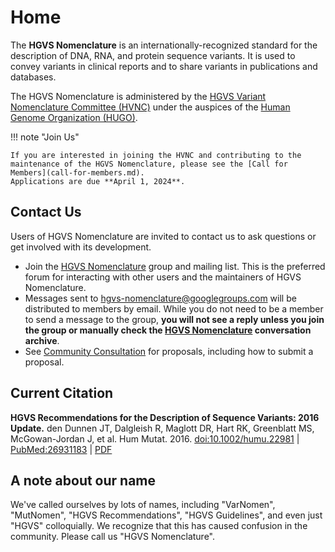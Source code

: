 # Home

The **HGVS Nomenclature** is an internationally-recognized standard for the description of DNA, RNA, and protein sequence variants.
It is used to convey variants in clinical reports and to share variants in publications and databases.

The HGVS Nomenclature is administered by the [HGVS Variant Nomenclature Committee (HVNC)](hvnc.md) under the auspices of the [Human Genome Organization (HUGO)](https://hugo-int.org/).

!!! note "Join Us"

    If you are interested in joining the HVNC and contributing to the maintenance of the HGVS Nomenclature, please see the [Call for Members](call-for-members.md).
    Applications are due **April 1, 2024**.

## Contact Us

Users of HGVS Nomenclature are invited to contact us to ask questions or get involved with its development.

* Join the [HGVS Nomenclature](https://groups.google.com/g/hgvs-nomenclature)
  group and mailing list. This is the preferred forum for interacting with other
  users and the maintainers of HGVS Nomenclature.
* Messages sent to
  [hgvs-nomenclature@googlegroups.com](mailto:hgvs-nomenclature@googlegroups.com)
  will be distributed to members by email.  While you do not need to be a member
  to send a message to the group, **you will not see a reply unless you join the
  group or manually check the [HGVS
  Nomenclature](https://groups.google.com/g/hgvs-nomenclature) conversation
  archive**.
* See [Community Consultation](consultation/index.md) for proposals, including
  how to submit a proposal.

## Current Citation

**HGVS Recommendations for the Description of Sequence Variants: 2016 Update.**
den Dunnen JT, Dalgleish R, Maglott DR, Hart RK, Greenblatt MS, McGowan-Jordan J, et al.
Hum Mutat. 2016. [doi:10.1002/humu.22981](http://dx.doi.org/10.1002/humu.22981) | [PubMed:26931183](https://www.ncbi.nlm.nih.gov/pubmed/26931183) | [PDF](http://onlinelibrary.wiley.com/doi/10.1002/humu.22981/pdf)

## A note about our name

We've called ourselves by lots of names, including "VarNomen", "MutNomen", "HGVS Recommendations", "HGVS Guidelines", and even just "HGVS" colloquially.
We recognize that this has caused confusion in the community.
Please call us "HGVS Nomenclature".
